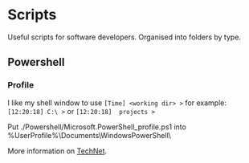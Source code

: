 # Scripts
Useful scripts for software developers. Organised into folders by type.

## Powershell

### Profile
I like my shell window to use `[Time] <working dir> >` for example: `[12:20:18] C:\ >` or `[12:20:18]  projects >`

Put ./Powershell/Microsoft.PowerShell_profile.ps1 into %UserProfile%\Documents\WindowsPowerShell\

More information on [TechNet](https://technet.microsoft.com/en-us/magazine/2008.10.windowspowershell.aspx).